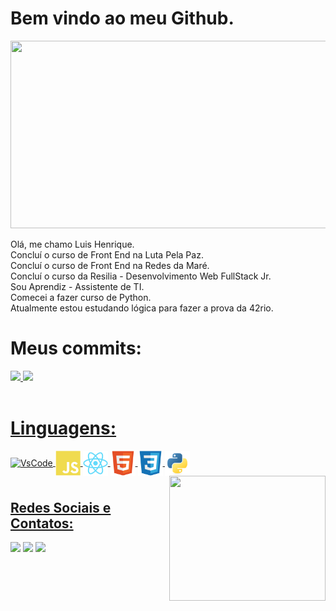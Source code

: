 # Bem vindo ao meu Github.
<img  align="" alt="" width="700" height="300" src="https://comicvine.gamespot.com/a/uploads/original/11111/111118857/4498940-obito%20kamui%20%20(19).gif">

Olá, me chamo Luis Henrique. <br>
Concluí o curso de Front End na Luta Pela Paz. <br>
Concluí o curso de Front End na Redes da Maré. <br>
Concluí o curso da Resilia - Desenvolvimento Web FullStack Jr. <br>
Sou Aprendiz - Assistente de TI. <br>
Comecei a fazer curso de Python. <br>
Atualmente estou estudando lógica para fazer a prova da 42rio.

<div>
<h1>Meus commits:</h1>
<a href="https://github.com/Luis-Henrique-Lima">
<img height="180em" src="https://github-readme-stats.vercel.app/api?username=Luis-Henrique-Lima&show_icons=true&theme=dark&include_all_commits=true&count_private=true"/>
<img height="180em" src="https://github-readme-stats.vercel.app/api/top-langs/?username=Luis-Henrique-Lima&layout=compact&langs_count=7&theme=dark"/>
</div>
  
<div style="display: inline_block"><br>
<h1>Linguagens:</h1>
<img align="center" alt="VsCode" height="40" width="40" src="https://cdn.jsdelivr.net/gh/devicons/devicon/icons/vscode/vscode-original.svg">
<img align="center" alt="Js" height="40" width="40" src="https://raw.githubusercontent.com/devicons/devicon/master/icons/javascript/javascript-plain.svg">
<img align="center" alt="React" height="40" width="40" src="https://raw.githubusercontent.com/devicons/devicon/master/icons/react/react-original.svg">
<img align="center" alt="HTML" height="40" width="40" src="https://raw.githubusercontent.com/devicons/devicon/master/icons/html5/html5-original.svg">
<img align="center" alt="CSS" height="40" width="40" src="https://raw.githubusercontent.com/devicons/devicon/master/icons/css3/css3-original.svg">
<img align="center" alt="Python" height="40" width="40" src="https://raw.githubusercontent.com/devicons/devicon/master/icons/python/python-original.svg">
<img align="right" alt="" width="250" height="200" src="https://www.bing.com/th/id/OGC.889a2587366f0e9c63e48645801f5194?pid=1.7&rurl=https%3a%2f%2fmedia1.tenor.com%2fimages%2f889a2587366f0e9c63e48645801f5194%2ftenor.gif%3fitemid%3d16358699&ehk=nmyWSzhkN%2bjFwCN4hI59y2M7wyKjbbQhFwG7%2fU3Ti5Y%3d">
</div>
  
#
  
<div>
<h2>Redes Sociais e Contatos:</h2>
<a href="" target="_blank"><img src="https://img.shields.io/badge/-Instagram-%23E4405F?style=for-the-badge&logo=instagram&logoColor=white" target="_blank"></a>
<a href = "mailto:contatorafaballerini@gmail.com"><img src="https://img.shields.io/badge/-Gmail-%23333?style=for-the-badge&logo=gmail&logoColor=white" target="_blank"></a>
<a href="https://www.linkedin.com/in/lu%C3%ADs-henrique-santos/" target="_blank"><img src="https://img.shields.io/badge/-LinkedIn-%230077B5?style=for-the-badge&logo=linkedin&logoColor=white" target="_blank"></a>
</div>
